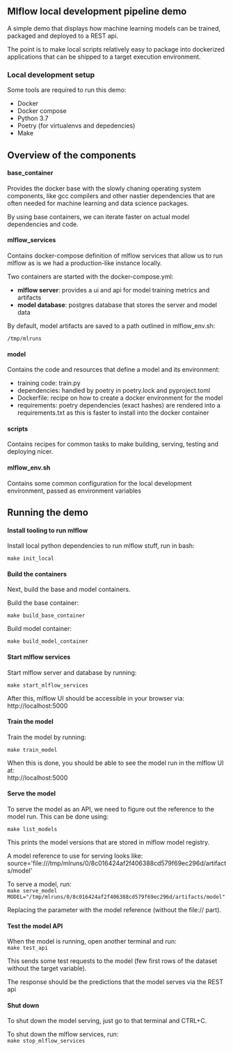 ## Mlflow local development pipeline demo

A simple demo that displays how machine learning models can be trained, packaged and deployed to a REST api.

The point is to make local scripts relatively easy to package into dockerized applications that can be shipped to a target execution environment.

### Local development setup

Some tools are required to run this demo:
- Docker
- Docker compose
- Python 3.7
- Poetry (for virtualenvs and depedencies)
- Make

## Overview of the components

#### base_container

Provides the docker base with the slowly chaning operating system components, like gcc compilers and other nastier dependencies that are often needed for machine learning and data science packages.

By using base containers, we can iterate faster on actual model dependencies and code.

#### mlflow_services

Contains docker-compose definition of mlflow services that allow us to run mlflow as is we had a production-like instance locally.

Two containers are started with the docker-compose.yml:  
- **mlflow server**: provides a ui and api for model training metrics and artifacts
- **model database**: postgres database that stores the server and model data

By default, model artifacts are saved to a path outlined in mlflow_env.sh:

`/tmp/mlruns`

#### model

Contains the code and resources that define a model and its environment:
- training code: train.py
- dependencies: handled by poetry in poetry.lock and pyproject.toml
- Dockerfile: recipe on how to create a docker environment for the model
- requirements: poetry dependencies (exact hashes) are rendered into a requirements.txt as this is faster to install into the docker container

#### scripts

Contains recipes for common tasks to make building, serving, testing and deploying nicer.

#### mlflow_env.sh

Contains some common configuration for the local development environment, passed as environment variables


## Running the demo


#### Install tooling to run mlflow

Install local python dependencies to run mlflow stuff, run in bash:  

`make init_local`


#### Build the containers

Next, build the base and model containers.

Build the base container:  

`make build_base_container`

Build model container:  

`make build_model_container`


#### Start mlflow services

Start mlflow server and database by running:    

`make start_mlflow_services`

After this, mlflow UI should be accessible in your browser via:  
http://localhost:5000

#### Train the model

Train the model by running:  

`make train_model`

When this is done, you should be able to see the model run in the mlflow UI at:  
http://localhost:5000

#### Serve the model

To serve the model as an API, we need to figure out the reference to the model run. This can be done using:  

`make list_models`

This prints the model versions that are stored in mlflow model registry.

A model reference to use for serving looks like:  
source='file:///tmp/mlruns/0/8c016424af2f406388cd579f69ec296d/artifacts/model'

To serve a model, run:  
`make serve_model MODEL="/tmp/mlruns/0/8c016424af2f406388cd579f69ec296d/artifacts/model"`

Replacing the parameter with the model reference (without the file:// part).

#### Test the model API

When the model is running, open another terminal and run:  
`make test_api`

This sends some test requests to the model (few first rows of the dataset without the target variable).

The response should be the predictions that the model serves via the REST api

#### Shut down

To shut down the model serving, just go to that terminal and CTRL+C.

To shut down the mlflow services, run:  
`make stop_mlflow_services`
